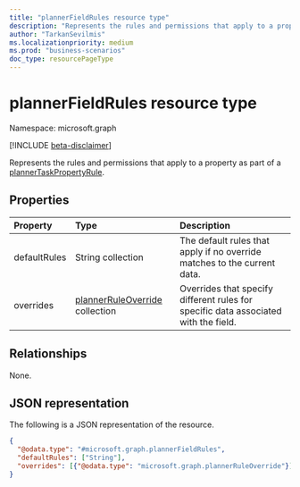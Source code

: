 ```yaml
---
title: "plannerFieldRules resource type"
description: "Represents the rules and permissions that apply to a property as part of a plannerTaskPropertyRule."
author: "TarkanSevilmis"
ms.localizationpriority: medium
ms.prod: "business-scenarios"
doc_type: resourcePageType
---
```


# plannerFieldRules resource type

Namespace: microsoft.graph

[!INCLUDE [beta-disclaimer](../../includes/beta-disclaimer.md)]

Represents the rules and permissions that apply to a property as part of a [plannerTaskPropertyRule](../resources/plannertaskpropertyrule.md).

## Properties

|Property|Type|Description|
|:---|:---|:---|
|defaultRules|String collection|The default rules that apply if no override matches to the current data.|
|overrides|[plannerRuleOverride](../resources/plannerruleoverride.md) collection|Overrides that specify different rules for specific data associated with the field.|

## Relationships

None.

## JSON representation

The following is a JSON representation of the resource.
<!-- {
  "blockType": "resource",
  "@odata.type": "microsoft.graph.plannerFieldRules"
}
-->
``` json
{
  "@odata.type": "#microsoft.graph.plannerFieldRules",
  "defaultRules": ["String"],
  "overrides": [{"@odata.type": "microsoft.graph.plannerRuleOverride"}]
}
```
